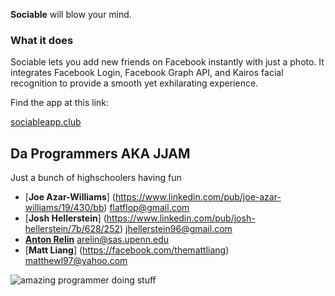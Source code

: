 **Sociable** will blow your mind.

### What it does

Sociable lets you add new friends on Facebook instantly with just a photo. It integrates Facebook Login, Facebook Graph API, and Kairos facial recognition to provide a smooth yet exhilarating experience.

Find the app at this link:

[sociableapp.club](http://www.sociableapp.club)

Da Programmers AKA JJAM
---------------------
Just a bunch of highschoolers having fun


- [**Joe Azar-Williams**] (https://www.linkedin.com/pub/joe-azar-williams/19/430/bb) <flatflop@gmail.com>
- [**Josh Hellerstein**] (https://www.linkedin.com/pub/josh-hellerstein/7b/628/252) <jhellerstein96@gmail.com>
- [**Anton Relin**](https://www.twitter.com/russianrelish) <arelin@sas.upenn.edu>
- [**Matt Liang**] (https://facebook.com/themattliang) <matthewl97@yahoo.com>


![amazing programmer doing stuff](http://i.imgur.com/VhlQK.gif)

